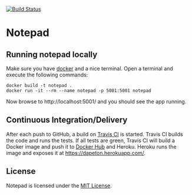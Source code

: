 [![Build Status](https://travis-ci.org/bartw/notepad.svg?branch=master)](https://travis-ci.org/bartw/notepad)

# Notepad

## Running notepad locally

Make sure you have [docker](https://www.docker.com/) and a nice terminal.
Open a terminal and execute the following commands:

```shell
docker build -t notepad .
docker run -it --rm --name notepad -p 5001:5001 notepad
```

Now browse to http://localhost:5001/ and you should see the app running.

## Continuous Integration/Delivery

After each push to GitHub, a build on [Travis CI](https://travis-ci.org/bartw/notepad) is started.
Travis CI builds the code and runs the tests. 
If all tests are green, Travis CI will build a Docker image and push it to [Docker Hub](https://hub.docker.com/r/bartw/notepad/) and Heroku.
Heroku runs the image and exposes it at https://dapeton.herokuapp.com/.

## License

Notepad is licensed under the [MIT License](LICENSE).